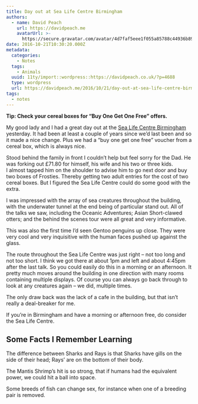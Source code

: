 ```yaml
---
title: Day out at Sea Life Centre Birmingham
authors:
  - name: David Peach
    url: https://davidpeach.me
    avatarUrl: >-
      https://secure.gravatar.com/avatar/4d7faf5eee1f055a85788c44936b8995eaab6dfb004e7854ec747ccb272e91ee?s=96&d=mm&r=g
date: 2016-10-21T10:30:20.000Z
metadata:
  categories:
    - Notes
  tags:
    - Animals
  uuid: 11ty/import::wordpress::https://davidpeach.co.uk/?p=4688
  type: wordpress
  url: https://davidpeach.me/2016/10/21/day-out-at-sea-life-centre-birmingham/
tags:
  - notes
---
```

**Tip: Check your cereal boxes for “Buy One Get One Free” offers.**

My good lady and I had a great day out at the [Sea Life Centre Birmingham](https://www2.visitsealife.com/birmingham/) yesterday. It had been at least a couple of years since we’d last been and so it made a nice change. Plus we had a “buy one get one free” voucher from a cereal box, which is always nice.

Stood behind the family in front I couldn’t help but feel sorry for the Dad. He was forking out £71.80 for himself, his wife and his two or three kids. I almost tapped him on the shoulder to advise him to go next door and buy two boxes of Frosties. Thereby getting two adult entries for the cost of two cereal boxes. But I figured the Sea Life Centre could do some good with the extra.

I was impressed with the array of sea creatures throughout the building, with the underwater tunnel at the end being of particular stand out. All of the talks we saw, including the Oceanic Adventures; Asian Short-clawed otters; and the behind the scenes tour were all great and very informative.

This was also the first time I’d seen Gentoo penguins up close. They were very cool and very inquisitive with the human faces pushed up against the glass.

The route throughout the Sea Life Centre was just right – not too long and not too short. I think we got there at about 1pm and left and about 4:45pm after the last talk. So you could easily do this in a morning or an afternoon. It pretty much moves around the building in one direction with many rooms containing multiple displays. Of course you can always go back through to look at any creatures again – we did, multiple times.

The only draw back was the lack of a cafe in the building, but that isn’t really a deal-breaker for me.

If you’re in Birmingham and have a morning or afternoon free, do consider the Sea Life Centre.

## Some Facts I Remember Learning

The difference between Sharks and Rays is that Sharks have gills on the side of their head; Rays’ are on the bottom of their body.

The Mantis Shrimp’s hit is so strong, that if humans had the equivalent power, we could hit a ball into space.

Some breeds of fish can change sex, for instance when one of a breeding pair is removed.